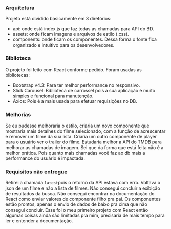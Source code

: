 ### Arquitetura

Projeto está dividido basicamente em 3 diretórios:
  - api: onde está index.js que faz todas as chamadas para API do BD.
  - assets: onde ficam imagens e arquivos de estilo (.css).
  - components: onde ficam os componentes.
  Dessa forma o fonte fica organizado e intuitivo para os desenvolvedores.

### Biblioteca

O projeto foi feito com React conforme pedido. Foram usadas as bibliotecas:
  - Bootstrap v4.3: Para ter melhor performance no responsivo.
  - Slick Carousel: Biblioteca de carrossel pois a sua aplicação é muito simples e funcional para manutenção.
  - Axios: Pois é a mais usada para efetuar requisições no DB.

### Melhorias

Se eu pudesse melhoraria o estilo, criaria um novo componente que mostraria mais detalhes do filme selecionado, com a função de acrescentar e remover um filme da sua lista. Criaria um outro componente de player para o usuário ver o trailer do filme. Estudaria melhor a API do TMDB para melhorar as chamadas de imagem. Sei que da forma que está feita não é a melhor prática. Pois quanto mais chamadas você faz ao db mais a performance do usuário é impactada.

### Requisitos não entregue

Retirei a chamada `latest`pois o retorno da API estava com erro. Voltava o json de um filme e não a lista de filmes.
Não consegui concluir a exibição de resultados da busca. Não consegui encontrar na documentação do React como enviar valores de componente filho pra pai. Os componentes estão prontos, apenas o envio de dados de baixo pra cima que não consegui concluir. Esse foi o meu primeiro projeto com React então algumas coisas ainda são limitadas pra mim, precisaria de mais tempo para ler e entender a documentação.
